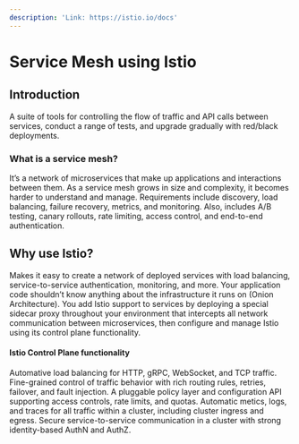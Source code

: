 ```yaml
---
description: 'Link: https://istio.io/docs'
---
```


# Service Mesh using Istio

## Introduction

A suite of tools for controlling the flow of traffic and API calls between services, conduct a range of tests, and upgrade gradually with red/black deployments.

### What is a service mesh?

It’s a network of microservices that make up applications and interactions between them. As a service mesh grows in size and complexity, it becomes harder to understand and manage. Requirements include discovery, load balancing, failure recovery, metrics, and monitoring. Also, includes A/B testing, canary rollouts, rate limiting, access control, and end-to-end authentication.

## Why use Istio?

Makes it easy to create a network of deployed services with load balancing, service-to-service authentication, monitoring, and more. Your application code shouldn’t know anything about the infrastructure it runs on \(Onion Architecture\). You add Istio support to services by deploying a special sidecar proxy throughout your environment that intercepts all network communication between microservices, then configure and manage Istio using its control plane functionality.

#### Istio Control Plane functionality

Automative load balancing for HTTP, gRPC, WebSocket, and TCP traffic. Fine-grained control of traffic behavior with rich routing rules, retries, failover, and fault injection. A pluggable policy layer and configuration API supporting access controls, rate limits, and quotas. Automatic metics, logs, and traces for all traffic within a cluster, including cluster ingress and egress. Secure service-to-service communication in a cluster with strong identity-based AuthN and AuthZ.


